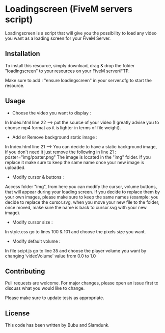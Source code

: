 # Loadingscreen (FiveM servers script)

Loadingscreen is a script that will give you the possibility to load any video you want as a loading screen for your FiveM Server.

## Installation

To install this resource, simply download, drag & drop the folder "loadingscreen" to your resources on your FiveM server/FTP.

Make sure to add : "ensure loadingscreen" in your server.cfg to start the resource.

## Usage

- Choose the video you want to display :

In Index.html line 22 --> put the source of your video (I greatly advise you to choose mp4 format as it is lighter in terms of file weight).

- Add or Remove background static image :

In Index.html line 21 --> You can decide to have a static background image, if you don't need it just remove the following in line 21 : poster="img/poster.png"
The image is located in the "img" folder. If you replace it make sure to keep the same name once your new image is uploaded.

- Modify cursor & buttons :

Access folder "img", from here you can modify the cursor, volume buttons, that will appear during your loading screen. If you decide to replace them by your own images, please make sure to keep the same names (example: you decide to replace the cursor.svg, when you move your new file to the folder, once moved, make sure the name is back to cursor.svg with your new image).

- Modify cursor size :

In style.css go to lines 100 & 101 and choose the pixels size you want.

- Modify default volume :

In file scipt.js go to line 35 and choose the player volume you want by changing ‘videoVolume’ value from 0.0 to 1.0

## Contributing
Pull requests are welcome. For major changes, please open an issue first to discuss what you would like to change.

Please make sure to update tests as appropriate.

## License
This code has been written by Bubu and Slamdunk.
